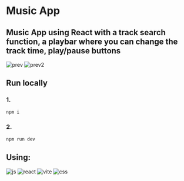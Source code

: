 # Music App
## Music App using React with a track search function, a playbar where you can change the track time, play/pause buttons 
![prev](https://github.com/demurre/demurre/assets/117121382/a7709bbf-b94b-4dbc-b53e-e1e9f9f24417)
![prev2](https://github.com/demurre/demurre/assets/117121382/a1ff7313-11ba-4a40-afbb-0812e4bf8da4)

## Run locally

### 1.

```bash
npm i
```

### 2.

```bash
npm run dev
```

## Using:

![js](https://img.shields.io/badge/JavaScript-F7DF1E.svg?style=for-the-badge&logo=JavaScript&logoColor=black)
![react](https://img.shields.io/badge/React-61DAFB.svg?style=for-the-badge&logo=React&logoColor=black)
![vite](https://img.shields.io/badge/Vite-646CFF.svg?style=for-the-badge&logo=Vite&logoColor=white)
![css](https://img.shields.io/badge/CSS3-1572B6.svg?style=for-the-badge&logo=CSS3&logoColor=white)
